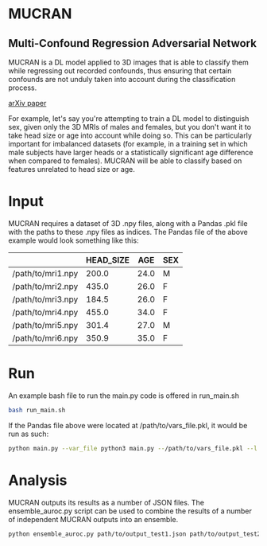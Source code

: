 # MUCRAN
## Multi-Confound Regression Adversarial Network

MUCRAN is a DL model applied to 3D images that is able to classify them while regressing out recorded confounds, thus ensuring that certain confounds are not unduly taken into account during the classification process.

[arXiv paper](https://arxiv.org/abs/2205.02885)

For example, let's say you're attempting to train a DL model to distinguish sex, given only the 3D MRIs of males and females, but you don't want it to take head size or age into account while doing so. This can be particularly important for imbalanced datasets (for example, in a training set in which male subjects have larger heads or a statistically significant age difference when compared to females). MUCRAN will be able to classify based on features unrelated to head size or age.

# Input

MUCRAN requires a dataset of 3D .npy files, along with a Pandas .pkl file with the paths to these .npy files as indices. The Pandas file of the above example would look something like this:

|                     | HEAD_SIZE   | AGE  | SEX |
| ------------------- | ----------- | ---- | --- |
| /path/to/mri1.npy   | 200.0       | 24.0 | M   |
| /path/to/mri2.npy   | 435.0       | 26.0 | F   |
| /path/to/mri3.npy   | 184.5       | 26.0 | F   |
| /path/to/mri4.npy   | 455.0       | 34.0 | F   |
| /path/to/mri5.npy   | 301.4       | 27.0 | M   |
| /path/to/mri6.npy   | 350.9       | 35.0 | F   |

# Run

An example bash file to run the main.py code is offered in run_main.sh

```bash
bash run_main.sh
```

If the Pandas file above were located at /path/to/vars_file.pkl, it would be run as such:

```bash
python main.py --var_file python3 main.py --/path/to/vars_file.pkl --l SEX --c HEAD_SIZE AGE
```

# Analysis

MUCRAN outputs its results as a number of JSON files. The ensemble_auroc.py script can be used to combine the results of a number of independent MUCRAN outputs into an ensemble.

```bash
python ensemble_auroc.py path/to/output_test1.json path/to/output_test2.json path/to/output_test3.json
```
